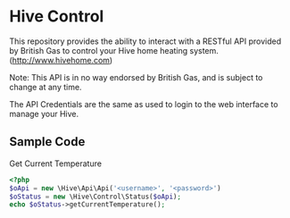 Hive Control
============

This repository provides the ability to interact with a RESTful API provided by British Gas to control your Hive home heating system. (http://www.hivehome.com)

Note: This API is in no way endorsed by British Gas, and is subject to change at any time.

The API Credentials are the same as used to login to the web interface to manage your Hive.

Sample Code
-----------
Get Current Temperature
```php
<?php
$oApi = new \Hive\Api\Api('<username>', '<password>')
$oStatus = new \Hive\Control\Status($oApi);
echo $oStatus->getCurrentTemperature();
```


